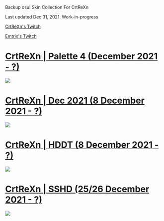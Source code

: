 Backup osu! Skin Collection For CrtReXn

Last updated Dec 31, 2021. Work-in-progress

[CrtReXn's Twitch](https://twitch.tv/crtrexn/)

[Emtrix's Twitch](https://twitch.tv/Emtrix/)

# [CrtReXn | Palette 4 (December 2021 - ?)](https://i.imgur.com/03f6sS9.jpeg)
![](https://i.imgur.com/03f6sS9.jpeg)
# [CrtReXn | Dec 2021 (8 December 2021 - ?)](www.dropbox.com/s/cy0m8qkowm3cjyk/CrtReXn%20-%20December%202021.osk?dl=1)
![](https://i.imgur.com/Bnx5C0L.jpeg)
# [CrtReXn | HDDT (8 December 2021 - ?)](https://i.imgur.com/CayyFkU.png)
![](https://i.imgur.com/CayyFkU.png)
# [CrtReXn | SSHD (25/26 December 2021 - ?)](https://i.imgur.com/1QlkHkq.jpeg)
![](https://i.imgur.com/smjW3NB.jpeg)
